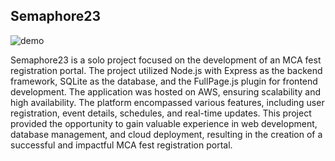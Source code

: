 ## Semaphore23

<!-- ![GIF Demo](assets/demo.gif) -->
![demo](https://github.com/Kousthubshetty/semaphore23/blob/main/assets/demo1.gif)

<!-- <img alt="color picker" src="https://github.com/Kousthubshetty/semaphore23/blob/main/assets/demo1.gif" /> -->

Semaphore23 is a solo project focused on the development of an MCA fest registration portal. The project utilized Node.js with Express as the backend framework, SQLite as the database, and the FullPage.js plugin for frontend development. The application was hosted on AWS, ensuring scalability and high availability. The platform encompassed various features, including user registration, event details, schedules, and real-time updates. This project provided the opportunity to gain valuable experience in web development, database management, and cloud deployment, resulting in the creation of a successful and impactful MCA fest registration portal.

